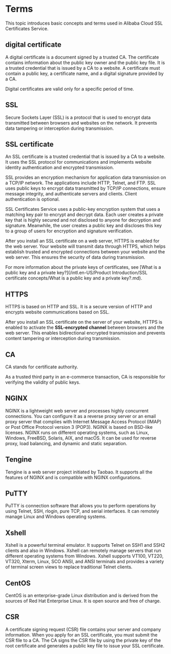 # Terms

This topic introduces basic concepts and terms used in Alibaba Cloud SSL Certificates Service.

## digital certificate

A digital certificate is a document signed by a trusted CA. The certificate contains information about the public key owner and the public key file. It is a trusted credential that is issued by a CA to a website. A certificate must contain a public key, a certificate name, and a digital signature provided by a CA.

Digital certificates are valid only for a specific period of time.

## SSL

Secure Sockets Layer \(SSL\) is a protocol that is used to encrypt data transmitted between browsers and websites on the network. It prevents data tampering or interception during transmission.

## SSL certificate

An SSL certificate is a trusted credential that is issued by a CA to a website. It uses the SSL protocol for communications and implements website identity authentication and encrypted transmission.

SSL provides an encryption mechanism for application data transmission on a TCP/IP network. The applications include HTTP, Telnet, and FTP. SSL uses public keys to encrypt data transmitted by TCP/IP connections, ensure message integrity, and authenticate servers and clients. Client authentication is optional.

SSL Certificates Service uses a public-key encryption system that uses a matching key pair to encrypt and decrypt data. Each user creates a private key that is highly secured and not disclosed to anyone for decryption and signature. Meanwhile, the user creates a public key and discloses this key to a group of users for encryption and signature verification.

After you install an SSL certificate on a web server, HTTPS is enabled for the web server. Your website will transmit data through HTTPS, which helps establish trusted and encrypted connections between your website and the web server. This ensures the security of data during transmission.

For more information about the private keys of certificates, see [What is a public key and a private key?](/intl.en-US/Product Introduction/SSL certificate concepts/What is a public key and a private key?.md).

## HTTPS

HTTPS is based on HTTP and SSL. It is a secure version of HTTP and encrypts website communications based on SSL.

After you install an SSL certificate on the server of your website, HTTPS is enabled to activate the **SSL-encrypted channel** between browsers and the web server. This enables bidirectional encrypted transmission and prevents content tampering or interception during transmission.

## CA

CA stands for certificate authority.

As a trusted third party in an e-commerce transaction, CA is responsible for verifying the validity of public keys.

## NGINX

NGINX is a lightweight web server and processes highly concurrent connections. You can configure it as a reverse proxy server or an email proxy server that complies with Internet Message Access Protocol \(IMAP\) or Post Office Protocol version 3 \(POP3\). NGINX is based on BSD-like licenses. NGINX runs on different operating systems, such as Linux, Windows, FreeBSD, Solaris, AIX, and macOS. It can be used for reverse proxy, load balancing, and dynamic and static separation.

## Tengine

Tengine is a web server project initiated by Taobao. It supports all the features of NGINX and is compatible with NGINX configurations.

## PuTTY

PuTTY is connection software that allows you to perform operations by using Telnet, SSH, rlogin, pure TCP, and serial interfaces. It can remotely manage Linux and Windows operating systems.

## Xshell

Xshell is a powerful terminal emulator. It supports Telnet on SSH1 and SSH2 clients and also in Windows. Xshell can remotely manage servers that run different operating systems from Windows. Xshell supports VT100, VT220, VT320, Xterm, Linux, SCO ANSI, and ANSI terminals and provides a variety of terminal screen views to replace traditional Telnet clients.

## CentOS

CentOS is an enterprise-grade Linux distribution and is derived from the sources of Red Hat Enterprise Linux. It is open source and free of charge.

## CSR

A certificate signing request \(CSR\) file contains your server and company information. When you apply for an SSL certificate, you must submit the CSR file to a CA. The CA signs the CSR file by using the private key of the root certificate and generates a public key file to issue your SSL certificate.

